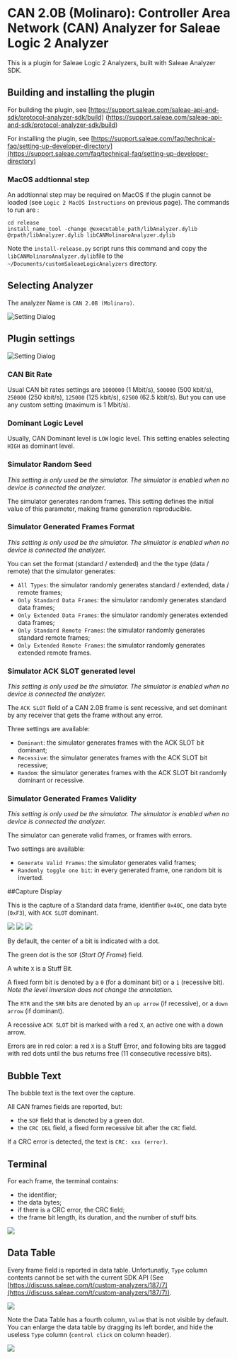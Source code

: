 # CAN 2.0B (Molinaro): Controller Area Network (CAN) Analyzer for Saleae Logic 2 Analyzer

This is a plugin for Saleae Logic 2 Analyzers, built with Saleae Analyzer SDK.

## Building and installing the plugin

For building the plugin, see [https://support.saleae.com/saleae-api-and-sdk/protocol-analyzer-sdk/build] (https://support.saleae.com/saleae-api-and-sdk/protocol-analyzer-sdk/build) 

For installing the plugin, see [https://support.saleae.com/faq/technical-faq/setting-up-developer-directory](https://support.saleae.com/faq/technical-faq/setting-up-developer-directory)

### MacOS addtionnal step
An addtionnal step may be required on MacOS if the plugin cannot be loaded (see `Logic 2 MacOS Instructions` on previous page). The commands to run are :

    cd release
    install_name_tool -change @executable_path/libAnalyzer.dylib @rpath/libAnalyzer.dylib libCANMolinaroAnalyzer.dylib

Note the `install-release.py` script runs this command and copy the `libCANMolinaroAnalyzer.dylib`file to the `~/Documents/customSaleaeLogicAnalyzers` directory.

## Selecting Analyzer

The analyzer Name is `CAN 2.0B (Molinaro)`.

![Setting Dialog](readme-images/selecting-analyzer.png)

## Plugin settings


![Setting Dialog](readme-images/setting-dialog.png)

### CAN Bit Rate

Usual CAN bit rates settings are `1000000` (1 Mbit/s), `500000` (500 kbit/s), `250000` (250 kbit/s), `125000` (125 kbit/s), `62500` (62.5 kbit/s). But you can use any custom setting (maximum is 1 Mbit/s).


### Dominant Logic Level

Usually, CAN Dominant level is `LOW` logic level. This setting enables selecting `HIGH` as dominant level. 

### Simulator Random Seed

*This setting is only used be the simulator. The simulator is enabled when no device is connected the analyzer.*

The simulator generates random frames. This setting defines the initial value of this parameter, making frame generation reproducible. 


### Simulator Generated Frames Format

*This setting is only used be the simulator. The simulator is enabled when no device is connected the analyzer.*

You can set the format (standard / extended) and the the type (data / remote) that the simulator generates:

* `All Types`: the simulator randomly generates standard / extended, data / remote frames;
* `Only Standard Data Frames`: the simulator randomly generates standard data frames;
* `Only Extended Data Frames`: the simulator randomly generates extended data frames;
* `Only Standard Remote Frames`: the simulator randomly generates standard remote frames;
* `Only Extended Remote Frames`: the simulator randomly generates extended remote frames.


### Simulator ACK SLOT generated level

*This setting is only used be the simulator. The simulator is enabled when no device is connected the analyzer.*

The `ACK SLOT` field of a CAN 2.0B frame is sent recessive, and set dominant by any receiver that gets the frame without any error.

Three settings are available:

* `Dominant`: the simulator generates frames with the ACK SLOT bit dominant;
* `Recessive`: the simulator generates frames with the ACK SLOT bit recessive;
* `Random`: the simulator generates frames with the ACK SLOT bit randomly dominant or recessive.

### Simulator Generated Frames Validity

*This setting is only used be the simulator. The simulator is enabled when no device is connected the analyzer.*

The simulator can generate valid frames, or frames with errors.

Two settings are available:

* `Generate Valid Frames`: the simulator generates valid frames;
* `Randomly toggle one bit`: in every generated frame, one random bit is inverted.


##Capture Display

This is the capture of a Standard data frame, identifier `0x40C`, one data byte (`0xF3`), with `ACK SLOT` dominant.

![](readme-images/capture-left.png)
![](readme-images/capture-center.png)
![](readme-images/capture-right.png)

By default, the center of a bit is indicated with a dot.

The green dot is the `SOF` (*Start Of Frame*) field.

A white `X` is a Stuff Bit.

A fixed form bit is denoted by a `0` (for a dominant bit) or a `1` (recessive bit). *Note the level inversion does not change the annotation.* 

The `RTR` and the `SRR` bits are denoted by an `up arrow` (if recessive), or a `down arrow` (if dominant).

A recessive `ACK SLOT` bit is marked with a red `X`, an active one with a down arrow.

Errors are in red color: a red `X` is a Stuff Error, and following bits are tagged with red dots until the bus returns free (11 consecutive recessive bits).

## Bubble Text

The bubble text is the text over the capture.

All CAN frames fields are reported, but:

* the `SOF` field that is denoted by a green dot.
* the `CRC DEL` field, a fixed form recessive bit after the `CRC` field.

If a CRC error is detected, the text is `CRC: xxx (error)`.
 
## Terminal

For each frame, the terminal contains:

* the identifier;
* the data bytes;
* if there is a CRC error, the CRC field;
* the frame bit length, its duration, and the number of stuff bits.

![](readme-images/terminal-text.png)

 
## Data Table

Every frame field is reported in data table. Unfortunatly, `Type` column contents cannot be set with the current SDK API (See [https://discuss.saleae.com/t/custom-analyzers/187/7](https://discuss.saleae.com/t/custom-analyzers/187/7)).


![](readme-images/data-table.png)

Note the Data Table has a fourth column, `Value` that is not visible by default. You can enlarge the data table by dragging its left border, and hide the useless `Type` column (`control click` on column header).



![](readme-images/data-table-value.png)
